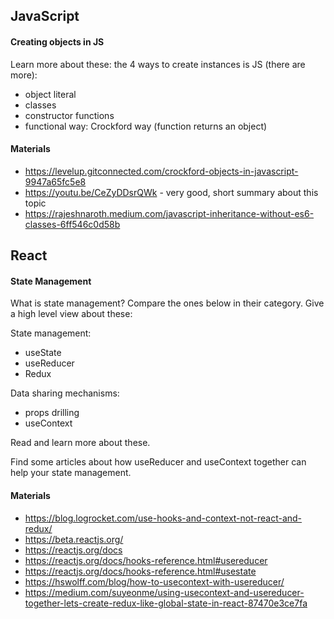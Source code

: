 ## JavaScript

#### Creating objects in JS

Learn more about these: the 4 ways to create instances is JS (there are more):

- object literal
- classes
- constructor functions
- functional way: Crockford way (function returns an object)

#### Materials

- <https://levelup.gitconnected.com/crockford-objects-in-javascript-9947a65fc5e8>
- <https://youtu.be/CeZyDDsrQWk> - very good, short summary about this topic
- <https://rajeshnaroth.medium.com/javascript-inheritance-without-es6-classes-6ff546c0d58b>

## React

#### State Management

What is state management?
Compare the ones below in their category.
Give a high level view about these:

State management:

- useState
- useReducer
- Redux

Data sharing mechanisms:

- props drilling
- useContext

Read and learn more about these.

Find some articles about how useReducer and useContext together can help your state management.

#### Materials

- <https://blog.logrocket.com/use-hooks-and-context-not-react-and-redux/>
- <https://beta.reactjs.org/>
- <https://reactjs.org/docs>
- <https://reactjs.org/docs/hooks-reference.html#usereducer>
- <https://reactjs.org/docs/hooks-reference.html#usestate>
- <https://hswolff.com/blog/how-to-usecontext-with-usereducer/>
- <https://medium.com/suyeonme/using-usecontext-and-usereducer-together-lets-create-redux-like-global-state-in-react-87470e3ce7fa>
